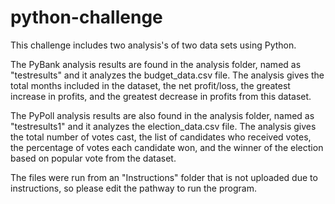 # python-challenge

This challenge includes two analysis's of two data sets using Python.

The PyBank analysis results are found in the analysis folder, named as "testresults" and it analyzes the budget_data.csv file. The analysis gives the total months included in the dataset, the net profit/loss, the greatest increase in profits, and the greatest decrease in profits from this dataset.

The PyPoll analysis results are also found in the analysis folder, named as "testresults1" and it analyzes the election_data.csv file. The analysis gives the total number of votes cast, the list of candidates who received votes, the percentage of votes each candidate won, and the winner of the election based on popular vote from the dataset.

The files were run from an "Instructions" folder that is not uploaded due to instructions, so please edit the pathway to run the program. 
